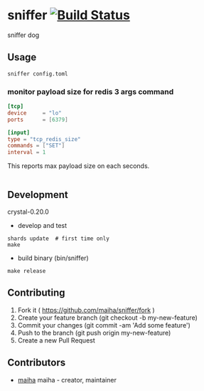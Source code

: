 # sniffer [![Build Status](https://travis-ci.org/maiha/sniffer.svg?branch=master)](https://travis-ci.org/maiha/sniffer)

sniffer dog

## Usage

```shell
sniffer config.toml
```

### monitor payload size for redis 3 args command

```toml
[tcp]
device     = "lo"
ports      = [6379]

[input]
type = "tcp_redis_size"
commands = ["SET"]
interval = 1
```

This reports max payload size on each seconds.

```shell

```


## Development

crystal-0.20.0

- develop and test

```shell
shards update  # first time only
make
```

- build binary (bin/sniffer)

```shell
make release
```

## Contributing

1. Fork it ( https://github.com/maiha/sniffer/fork )
2. Create your feature branch (git checkout -b my-new-feature)
3. Commit your changes (git commit -am 'Add some feature')
4. Push to the branch (git push origin my-new-feature)
5. Create a new Pull Request

## Contributors

- [maiha](https://github.com/maiha) maiha - creator, maintainer

